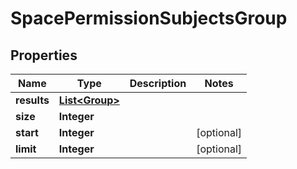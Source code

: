 # SpacePermissionSubjectsGroup

## Properties
Name | Type | Description | Notes
------------ | ------------- | ------------- | -------------
**results** | [**List&lt;Group&gt;**](Group.md) |  | 
**size** | **Integer** |  | 
**start** | **Integer** |  |  [optional]
**limit** | **Integer** |  |  [optional]
